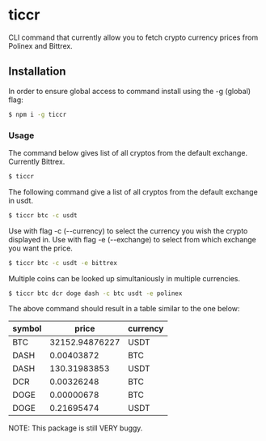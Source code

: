 # ticcr

CLI command that currently allow you to fetch crypto currency prices from Polinex and Bittrex. 

## Installation
In order to ensure global access to command install using the -g (global) flag: 
```bash
$ npm i -g ticcr
```

### Usage
The command below gives list of all cryptos from the default exchange. Currently Bittrex. 

```bash
$ ticcr
```

The following command give a list of all cryptos from the default exchange in usdt. 

```bash
$ ticcr btc -c usdt
```

Use with flag -c (--currency) to select the currency you wish the crypto displayed in. Use with flag -e (--exchange) to select from which exchange you want the price. 

```bash
$ ticcr btc -c usdt -e bittrex
```

Multiple coins can be looked up simultaniously in multiple currencies. 

```bash
$ ticcr btc dcr doge dash -c btc usdt -e polinex 
```

The above command should result in a table similar to the one below: 

symbol | price | currency
------ | ----- | --------
BTC | 32152.94876227 | USDT
DASH | 0.00403872 | BTC
DASH | 130.31983853 | USDT
DCR | 0.00326248 | BTC
DOGE | 0.00000678 | BTC
DOGE | 0.21695474 | USDT



NOTE: This package is still VERY buggy. 